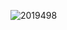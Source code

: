 
![2019498](https://user-images.githubusercontent.com/87561309/140618693-c355ec61-ed8f-4be9-8426-3747b0c029f0.jpg)
